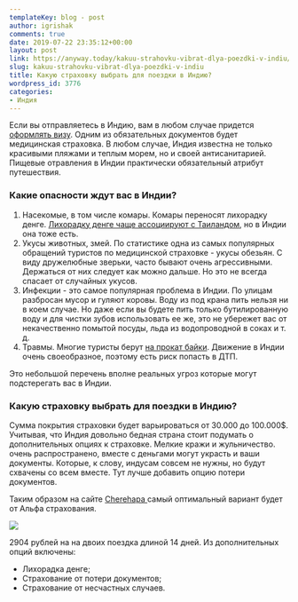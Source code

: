 ```yaml
---
templateKey: blog - post
author: igrishak
comments: true
date: 2019-07-22 23:35:12+00:00
layout: post
link: https://anyway.today/kakuu-strahovku-vibrat-dlya-poezdki-v-indiu/
slug: kakuu-strahovku-vibrat-dlya-poezdki-v-indiu
title: Какую страховку выбрать для поездки в Индию?
wordpress_id: 3776
categories:
- Индия
---
```





Если вы отправляетесь в Индию, вам в любом случае придется [оформлять визу](https://anyway.today/visa-v-indiu-dlya-rossiyan/). Одним из обязательных документов будет медицинская страховка. В любом случае, Индия известна не только красивыми пляжами и теплым морем, но и своей антисанитарией. Пищевые отравления в Индии практически обязательный атрибут путешествия. 







### Какие опасности ждут вас в Индии? 







  1. Насекомые, в том числе комары. Комары переносят лихорадку денге. [Лихорадку денге чаще ассоциируют с Таиландом](https://anyway.today/%d0%bb%d0%b8%d1%85%d0%be%d1%80%d0%b0%d0%b4%d0%ba%d0%b0-%d0%b4%d0%b5%d0%bd%d0%b3%d0%b5-%d0%b2-%d1%82%d0%b0%d0%b8%d0%bb%d0%b0%d0%bd%d0%b4%d0%b5/), но в Индии она тоже есть. 
  2. Укусы животных, змей. По статистике одна из самых популярных обращений туристов по медицинской страховке - укусы обезьян. С виду дружелюбные зверьки, часто бывают очень агрессивными. Держаться от них следует как можно дальше. Но это не всегда спасает от случайных укусов.
  3. Инфекции - это самое популярная проблема в Индии. По улицам разбросан мусор и гуляют коровы. Воду из под крана пить нельзя ни в коем случае. Но даже если вы будете пить только бутилированную воду и для чистки зубов использовать ее же, это не убережет вас от некачественно помытой посуды, льда из водопроводной в соках и т. д.
  4. Травмы. Многие туристы берут [на прокат байки](https://anyway.today/arenda-baikov-online/). Движение в Индии очень своеобразное, поэтому есть риск попасть в ДТП.






Это небольшой перечень вполне реальных угроз которые могут подстерегать вас в Индии.











### Какую страховку выбрать для поездки в Индию?







Сумма покрытия страховки будет варьироваться от 30.000 до 100.000$. Учитывая, что Индия довольно бедная страна стоит подумать о дополнительных опциях к страховке. Мелкие кражи и жульничество. очень распространено, вместе с деньгами могут украсть и ваши документы. Которые, к слову, индусам совсем не нужны, но будут схвачены со всем вместе. Тут лучше добавить опцию потери документов.  







Таким образом на сайте [Cherehapa ](https://c24.travelpayouts.com/click?shmarker=14510&promo_id=659&source_type=customlink&type=click&custom_url=https%3A%2F%2Fcherehapa.ru%2F)самый оптимальный вариант будет от Альфа страхования.





![](https://anyway.today/wp-content/uploads/2019/07/изображение-1024x297.png)





2904 рублей на на двоих поездка длиной 14 дней. Из дополнительных опций включены: 







  * Лихорадка денге;
  * Страхование от потери документов;
  * Страхование от несчастных случаев.








